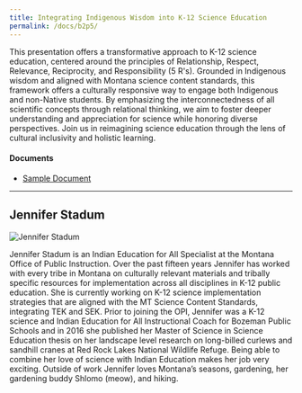 ```yaml
---
title: Integrating Indigenous Wisdom into K-12 Science Education
permalink: /docs/b2p5/
---
```


This presentation offers a transformative approach to K-12 science education, centered around the principles of Relationship, Respect, Relevance, Reciprocity, and Responsibility (5 R's). Grounded in Indigenous wisdom and aligned with Montana science content standards, this framework offers a culturally responsive way to engage both Indigenous and non-Native students. By emphasizing the interconnectedness of all scientific concepts through relational thinking, we aim to foster deeper understanding and appreciation for science while honoring diverse perspectives. Join us in reimagining science education through the lens of cultural inclusivity and holistic learning.

#### Documents
 - [Sample Document](../monday/breakout2/documents/b1p1d1.pdf)

***

## Jennifer Stadum

![Jennifer Stadum](../monday/breakout2/images/stadum.jpg)

Jennifer Stadum is an Indian Education for All Specialist at the Montana Office of Public Instruction. Over the past fifteen years Jennifer has worked with every tribe in Montana on culturally relevant materials and tribally specific resources for implementation across all disciplines in K-12 public education. She is currently working on K-12 science implementation strategies that are aligned with the MT Science Content Standards, integrating TEK and SEK. Prior to joining the OPI, Jennifer was a K-12 science and Indian Education for All Instructional Coach for Bozeman Public Schools and in 2016 she published her Master of Science in Science Education thesis on her landscape level research on long-billed curlews and sandhill cranes at Red Rock Lakes National Wildlife Refuge. Being able to combine her love of science with Indian Education makes her job very exciting. Outside of work Jennifer loves Montana’s seasons, gardening, her gardening buddy Shlomo (meow), and hiking.